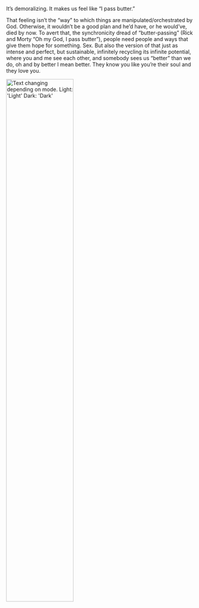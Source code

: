 It’s demoralizing. It makes us feel like “I pass butter.”

That feeling isn’t the “way” to which things are manipulated/orchestrated by God. Otherwise, it wouldn’t be a good plan and he’d have, or he would’ve, died by now. To avert that, the synchronicity dread of “butter-passing” (Rick and Morty “Oh my God, I pass butter”), people need people and ways that give them hope for something. Sex. But also the version of that just as intense and perfect, but sustainable, infinitely recycling its infinite potential, where you and me see each other, and somebody sees us “better” than we do, oh and by better I mean better. They know you like you’re their soul and they love you.

<img width="60%" alt="Text changing depending on mode. Light: 'Light' Dark: 'Dark'" src="https://github.com/animal-tree/Writing-stuff/assets/142250284/67242d01-ebd5-4faf-a749-30d8964eafea">
